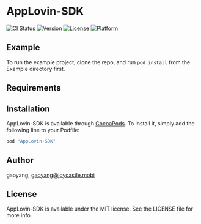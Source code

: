 # AppLovin-SDK

[![CI Status](http://img.shields.io/travis/gaoyang/AppLovin-SDK.svg?style=flat)](https://travis-ci.org/gaoyang/AppLovin-SDK)
[![Version](https://img.shields.io/cocoapods/v/AppLovin-SDK.svg?style=flat)](http://cocoapods.org/pods/AppLovin-SDK)
[![License](https://img.shields.io/cocoapods/l/AppLovin-SDK.svg?style=flat)](http://cocoapods.org/pods/AppLovin-SDK)
[![Platform](https://img.shields.io/cocoapods/p/AppLovin-SDK.svg?style=flat)](http://cocoapods.org/pods/AppLovin-SDK)

## Example

To run the example project, clone the repo, and run `pod install` from the Example directory first.

## Requirements

## Installation

AppLovin-SDK is available through [CocoaPods](http://cocoapods.org). To install
it, simply add the following line to your Podfile:

```ruby
pod "AppLovin-SDK"
```

## Author

gaoyang, gaoyang@joycastle.mobi

## License

AppLovin-SDK is available under the MIT license. See the LICENSE file for more info.

